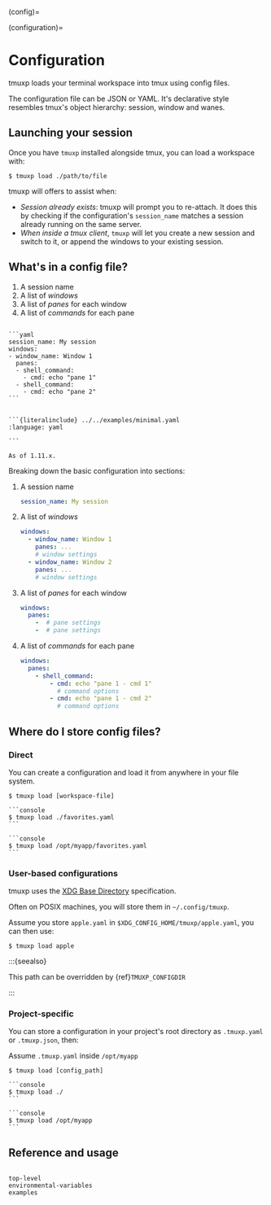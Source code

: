 (config)=

(configuration)=

# Configuration

tmuxp loads your terminal workspace into tmux using config files.

The configuration file can be JSON or YAML. It's declarative style resembles tmux's object hierarchy: session, window and wanes.

## Launching your session

Once you have `tmuxp` installed alongside tmux, you can load a workspace with:

```console
$ tmuxp load ./path/to/file
```

tmuxp will offers to assist when:

- _Session already exists_: tmuxp will prompt you to re-attach. It does this
  by checking if the configuration's `session_name` matches a session already
  running on the same server.
- _When inside a tmux client_, `tmuxp` will let you create a new session and switch to it, or append the windows to your existing
  session.

## What's in a config file?

1. A session name
2. A list of _windows_
3. A list of _panes_ for each window
4. A list of _commands_ for each pane

````{tab} Basics

```yaml
session_name: My session
windows:
- window_name: Window 1
  panes:
  - shell_command:
    - cmd: echo "pane 1"
  - shell_command:
    - cmd: echo "pane 2"
```

````

````{tab} Smallest possible

```{literalinclude} ../../examples/minimal.yaml
:language: yaml

```

As of 1.11.x.

````

Breaking down the basic configuration into sections:

1. A session name

   ```yaml
   session_name: My session
   ```

2. A list of _windows_

   ```yaml
   windows:
     - window_name: Window 1
       panes: ...
       # window settings
     - window_name: Window 2
       panes: ...
       # window settings
   ```

3. A list of _panes_ for each window

   ```yaml
   windows:
     panes:
       -  # pane settings
       -  # pane settings
   ```

4. A list of _commands_ for each pane

   ```yaml
   windows:
     panes:
       - shell_command:
           - cmd: echo "pane 1 - cmd 1"
             # command options
           - cmd: echo "pane 1 - cmd 2"
             # command options
   ```

## Where do I store config files?

### Direct

You can create a configuration and load it from anywhere in your file system.

```console
$ tmuxp load [workspace-file]
```

````{tab} Relative
```console
$ tmuxp load ./favorites.yaml
```
````

````{tab} Absolute
```console
$ tmuxp load /opt/myapp/favorites.yaml
```
````

### User-based configurations

tmuxp uses the [XDG Base Directory] specification.

Often on POSIX machines, you will store them in `~/.config/tmuxp`.

Assume you store `apple.yaml` in `$XDG_CONFIG_HOME/tmuxp/apple.yaml`, you can
then use:

```console
$ tmuxp load apple
```

:::{seealso}

This path can be overridden by {ref}`TMUXP_CONFIGDIR`

:::

[xdg base directory]: https://specifications.freedesktop.org/basedir-spec/latest/

### Project-specific

You can store a configuration in your project's root directory as `.tmuxp.yaml` or `.tmuxp.json`, then:

Assume `.tmuxp.yaml` inside `/opt/myapp`

```console
$ tmuxp load [config_path]
```

````{tab} In project root
```console
$ tmuxp load ./
```
````

````{tab} Absolute
```console
$ tmuxp load /opt/myapp
```
````

## Reference and usage

```{toctree}

top-level
environmental-variables
examples

```
